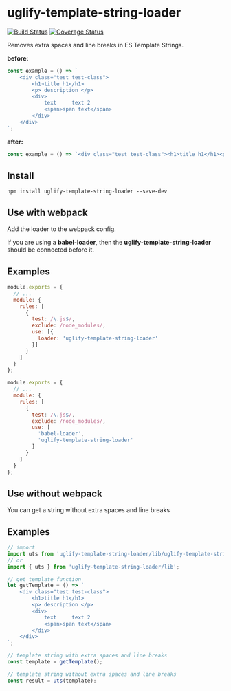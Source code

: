# uglify-template-string-loader

[![Build Status](https://travis-ci.org/Flamme13/uglify-template-string-loader.svg?branch=master)](https://travis-ci.org/Flamme13/uglify-template-string-loader) [![Coverage Status](https://coveralls.io/repos/github/Flamme13/uglify-template-string-loader/badge.svg?branch=master)](https://coveralls.io/github/Flamme13/uglify-template-string-loader?branch=master)

Removes extra spaces and line breaks in ES Template Strings.

**before:**
```js
const example = () => `
    <div class="test test-class">
        <h1>title h1</h1>
        <p> description </p>
        <div>
            text     text 2
            <span>span text</span>
        </div>
    </div>
`;
```

**after:**
```js
const example = () => `<div class="test test-class"><h1>title h1</h1><p>description</p><div>text text 2<span>span text</span></div></div>`;
```

## Install

```shell
npm install uglify-template-string-loader --save-dev
```

## Use with webpack

Add the loader to the webpack config.

If you are using a **babel-loader**, then the **uglify-template-string-loader** should be connected before it.

## Examples

```js
module.exports = {
  // ...
  module: {
    rules: [
      {
        test: /\.js$/,
        exclude: /node_modules/,
        use: [{
          loader: 'uglify-template-string-loader'
        }]
      }
    ]
  }
};
```

```js
module.exports = {
  // ...
  module: {
    rules: [
      {
        test: /\.js$/,
        exclude: /node_modules/,
        use: [
          'babel-loader',
          'uglify-template-string-loader'
        ]
      }
    ]
  }
};
```

## Use without webpack

You can get a string without extra spaces and line breaks

## Examples

```js
// import
import uts from 'uglify-template-string-loader/lib/uglify-template-string';
// or
import { uts } from 'uglify-template-string-loader/lib';

// get template function
let getTemplate = () => `
    <div class="test test-class">
        <h1>title h1</h1>
        <p> description </p>
        <div>
            text     text 2
            <span>span text</span>
        </div>
    </div>
`;

// template string with extra spaces and line breaks
const template = getTemplate();

// template string without extra spaces and line breaks
const result = uts(template);
```
